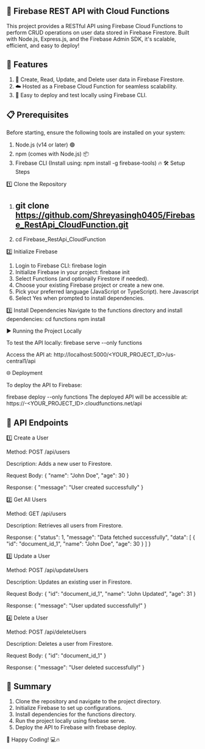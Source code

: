 ## 🚀 Firebase REST API with Cloud Functions

This project provides a RESTful API using Firebase Cloud Functions to perform CRUD operations on user data stored in Firebase Firestore. Built with Node.js, Express.js, and the Firebase Admin SDK, it's scalable, efficient, and easy to deploy!

## 🌟 Features

1. 📝 Create, Read, Update, and Delete user data in Firebase Firestore.
2. ☁️ Hosted as a Firebase Cloud Function for seamless scalability.
3. 🔧 Easy to deploy and test locally using Firebase CLI.

## 📋 Prerequisites

Before starting, ensure the following tools are installed on your system:

1. Node.js (v14 or later) 🟢
2. npm (comes with Node.js) 📦
3. Firebase CLI (Install using: npm install -g firebase-tools) 🔥
🛠️ Setup Steps

1️⃣ Clone the Repository
1. ## git clone https://github.com/Shreyasingh0405/Firebase_RestApi_CloudFunction.git

2. cd Firebase_RestApi_CloudFunction

2️⃣ Initialize Firebase
1. Login to Firebase CLI:
     firebase login
2. Initialize Firebase in your project:
     firebase init
3. Select Functions (and optionally Firestore if needed).
4. Choose your existing Firebase project or create a new one.
5. Pick your preferred language (JavaScript or TypeScript). here    Javascript
6. Select Yes when prompted to install dependencies.

3️⃣ Install Dependencies
Navigate to the functions directory and install dependencies:
     cd functions
     npm install

▶️ Running the Project Locally

To test the API locally:
  firebase serve --only functions

Access the API at:
http://localhost:5000/<YOUR_PROJECT_ID>/us-central1/api

🌐 Deployment

To deploy the API to Firebase:

firebase deploy --only functions
The deployed API will be accessible at:
https://<REGION>-<YOUR_PROJECT_ID>.cloudfunctions.net/api

## 🔗 API Endpoints

1️⃣ Create a User

Method: POST /api/users

Description: Adds a new user to Firestore.

Request Body:
{
  "name": "John Doe",
  "age": 30
}

Response:
{
  "message": "User created successfully"
}



2️⃣ Get All Users

Method: GET /api/users

Description: Retrieves all users from Firestore.

Response:
{
  "status": 1,
  "message": "Data fetched successfully",
  "data": [
    {
      "id": "document_id_1",
      "name": "John Doe",
      "age": 30
    }
  ]
}



3️⃣ Update a User

Method: POST /api/updateUsers

Description: Updates an existing user in Firestore.

Request Body:
{
  "id": "document_id_1",
  "name": "John Updated",
  "age": 31
}

Response:
{
  "message": "User updated successfully!"
}



4️⃣ Delete a User

Method: POST /api/deleteUsers

Description: Deletes a user from Firestore.

Request Body:
{
  "id": "document_id_1"
}

Response:
{
  "message": "User deleted successfully!"
}



## 📜 Summary

1. Clone the repository and navigate to the project directory.
2. Initialize Firebase to set up configurations.
3. Install dependencies for the functions directory.
4. Run the project locally using firebase serve.
5. Deploy the API to Firebase with firebase deploy.

🚀 Happy Coding! 💻🔥

